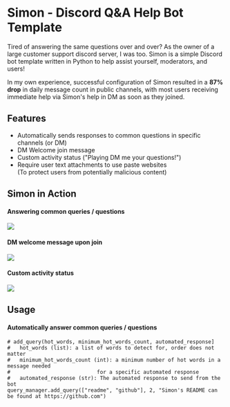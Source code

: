 # Simon - Discord Q&A Help Bot Template
Tired of answering the same questions over and over? As the owner of a large customer support discord server, I was too. Simon is a simple Discord bot template written in Python to help assist yourself, moderators, and users! 

In my own experience, successful configuration of Simon resulted in a **87% drop** in daily message count in public channels, with
most users receiving immediate help via Simon's help in DM as soon as they joined.

## Features
* Automatically sends responses to common questions in specific channels (or DM)
* DM Welcome join message
* Custom activity status ("Playing DM me your questions!")
* Require user text attachments to use paste websites \
  (To protect users from potentially malicious content)

## Simon in Action
#### Answering common queries / questions
![](https://i.imgur.com/NnDJLib.png)

#### DM welcome message upon join
![](https://i.imgur.com/Lx0CF4x.png)

#### Custom activity status
![](https://i.imgur.com/NQ4NAmR.png)

## Usage

#### Automatically answer common queries / questions
```
# add_query(hot_words, minimum_hot_words_count, automated_response]
#   hot_words (list): a list of words to detect for, order does not matter
#   minimum_hot_words_count (int): a minimum number of hot words in a message needed
#                            for a specific automated response
#   automated_response (str): The automated response to send from the bot
query_manager.add_query(["readme", "github"], 2, "Simon's README can be found at https://github.com")
```

